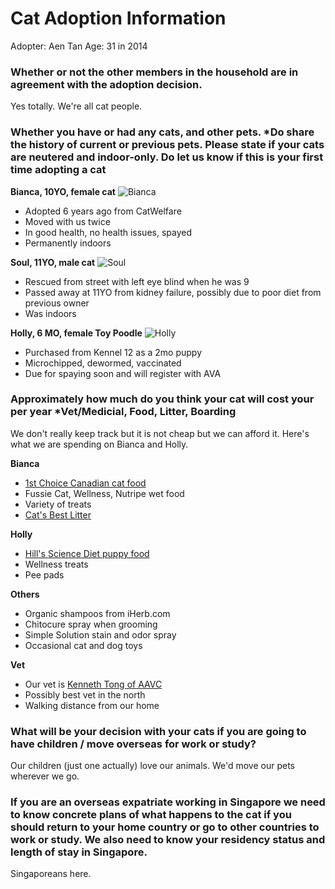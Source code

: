 # Cat Adoption Information

Adopter: Aen Tan
Age: 31 in 2014

### Whether or not the other members in the household are in agreement with the adoption decision.

Yes totally. We're all cat people.

### Whether you have or had any cats, and other pets. *Do share the history of current or previous pets. Please state if your cats are neutered and indoor-only. Do let us know if this is your first time adopting a cat

**Bianca, 10YO, female cat**
![Bianca](https://farm3.staticflickr.com/2640/3971619631_ea4f8025aa.jpg)
- Adopted 6 years ago from CatWelfare
- Moved with us twice
- In good health, no health issues, spayed
- Permanently indoors

**Soul, 11YO, male cat**
![Soul](https://farm4.staticflickr.com/3532/3971607053_a32f4139b6.jpg)
- Rescued from street with left eye blind when he was 9
- Passed away at 11YO from kidney failure, possibly due to poor diet from previous owner
- Was indoors

**Holly, 6 MO, female Toy Poodle**
![Holly](https://s3.amazonaws.com/f.cl.ly/items/2Q2N3V2Z0w2v3K1l2j17/IMG_0711.JPG)
- Purchased from Kennel 12 as a 2mo puppy
- Microchipped, dewormed, vaccinated
- Due for spaying soon and will register with AVA

### Approximately how much do you think your cat will cost your per year *Vet/Medicial, Food, Litter, Boarding

We don't really keep track but it is not cheap but we can afford it. Here's what we are spending on Bianca and Holly.

**Bianca**
- [1st Choice Canadian cat food](http://1stchoice.ca/en/products/showProduct-66.html)
- Fussie Cat, Wellness, Nutripe wet food
- Variety of treats
- [Cat's Best Litter](http://www.petloverscentre.com/products.php?DepartmentID=2&DeptCategoryID=34&ID=12532&action=detail&xtimestamp=25112014110115)

**Holly**
- [Hill's Science Diet puppy food](http://www.hillspet.com.sg/products/sd-canine-puppy-small-and-toy-breed-dry.html)
- Wellness treats
- Pee pads

**Others**
- Organic shampoos from iHerb.com
- Chitocure spray when grooming
- Simple Solution stain and odor spray
- Occasional cat and dog toys

**Vet**
- Our vet is [Kenneth Tong of AAVC](http://aavcsingapore.webs.com)
- Possibly best vet in the north
- Walking distance from our home

### What will be your decision with your cats if you are going to have children / move overseas for work or study?

Our children (just one actually) love our animals.
We'd move our pets wherever we go.

### If you are an overseas expatriate working in Singapore we need to know concrete plans of what happens to the cat if you should return to your home country or go to other countries to work or study. We also need to know your residency status and length of stay in Singapore.

Singaporeans here.

